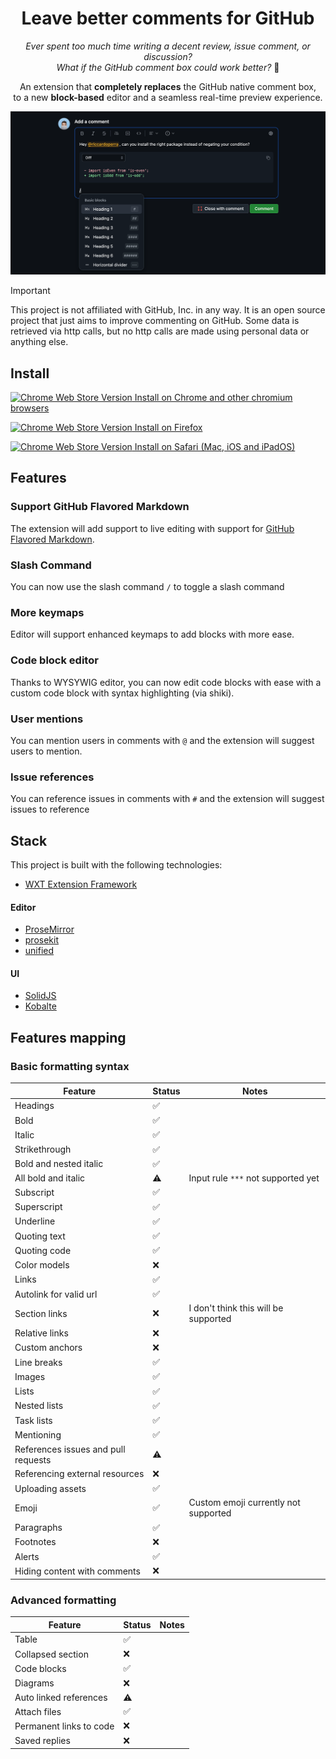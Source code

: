 <h1 align="center">
    Leave better comments for GitHub
</h1>

<p align="center">
  <i>Ever spent too much time writing a decent review, issue comment, or discussion?
  <br>What if the GitHub comment box could work better?</i> <span>👀</span> 
</p>

<p align="center">
An extension that <strong>completely replaces</strong> the GitHub native comment box, <br>
to a new <strong>block-based</strong> editor and a seamless real-time preview experience. 
</p>

<img src="./assets/promo4.png" alt="Promotional image">

> [!IMPORTANT]
>
> This project is not affiliated with GitHub, Inc. in any way. It is an open source project that just aims to
> improve commenting on GitHub.
> Some data is retrieved via http calls, but no http calls are made using personal data or anything else.

## Install

<a href="">

![Chrome Web Store Version](https://img.shields.io/chrome-web-store/v/leave-better-comments-for-github?style=flat&label=%20&color=%230d61b5)
Install on Chrome and other chromium browsers

</a>

<a href="">

![Chrome Web Store Version](https://img.shields.io/chrome-web-store/v/leave-better-comments-for-github?style=flat&label=%20&color=%230d61b5)
Install on Firefox

</a>

<a href="">

![Chrome Web Store Version](https://img.shields.io/chrome-web-store/v/leave-better-comments-for-github?style=flat&label=%20&color=%230d61b5)
Install on Safari (Mac, iOS and iPadOS)

</a>

## Features

### Support GitHub Flavored Markdown

The extension will add support to live editing with support
for [GitHub Flavored Markdown](https://github.github.com/gfm/).

### Slash Command

You can now use the slash command `/` to toggle a slash command

### More keymaps

Editor will support enhanced keymaps to add blocks with more ease.

### Code block editor

Thanks to WYSYWIG editor, you can now edit code blocks with ease with a custom code block with syntax highlighting (via
shiki).

### User mentions

You can mention users in comments with `@` and the extension will suggest users to mention.

### Issue references

You can reference issues in comments with `#` and the extension will suggest issues to reference

## Stack

This project is built with the following technologies:

- [WXT Extension Framework](https://github.com/wxt-dev/wxt)

#### Editor

- [ProseMirror](https://prosemirror.net/)
- [prosekit](https://github.com/prosekit/prosekit)
- [unified](https://github.com/unifiedjs/unified)

#### UI

- [SolidJS](https://github.com/solidjs/solid)
- [Kobalte](https://kobalte.dev)

## Features mapping

### Basic formatting syntax

| Feature                             | Status | Notes                                |
|-------------------------------------|--------|--------------------------------------|
| Headings                            | ✅      |                                      |
| Bold                                | ✅      |                                      |
| Italic                              | ✅      |                                      |
| Strikethrough                       | ✅      |                                      |
| Bold and nested italic              | ✅      |                                      |
| All bold and italic                 | ⚠️     | Input rule `***` not supported yet   |
| Subscript                           | ✅      |                                      |
| Superscript                         | ✅      |                                      |
| Underline                           | ✅      |                                      |
| Quoting text                        | ✅      |                                      |
| Quoting code                        | ✅      |                                      |
| Color models                        | ❌️     |                                      |
| Links                               | ✅      |                                      |
| Autolink for valid url              | ✅️     |                                      |
| Section links                       | ❌️     | I don't think this will be supported |
| Relative links                      | ❌️     |                                      |
| Custom anchors                      | ❌️     |                                      |
| Line breaks                         | ✅️     |                                      |
| Images                              | ✅️     |                                      |
| Lists                               | ✅️     |                                      |
| Nested lists                        | ✅️     |                                      |
| Task lists                          | ✅️     |                                      |
| Mentioning                          | ✅️     |                                      |
| References issues and pull requests | ⚠️     |                                      |
| Referencing external resources      | ❌️     |                                      |
| Uploading assets                    | ✅️     |                                      |
| Emoji                               | ✅      | Custom emoji currently not supported |
| Paragraphs                          | ✅️     |                                      |
| Footnotes                           | ❌️     |                                      |
| Alerts                              | ✅️     |                                      |
| Hiding content with comments        | ❌️     |                                      |

### Advanced formatting

| Feature                 | Status | Notes |
|-------------------------|--------|-------|
| Table                   | ✅️     |       |
| Collapsed section       | ❌️     |       |
| Code blocks             | ✅️     |       |
| Diagrams                | ❌️     |       |
| Auto linked references  | ⚠️     |       |
| Attach files            | ✅️     |       |
| Permanent links to code | ❌️     |       |
| Saved replies           | ❌️     |       |


